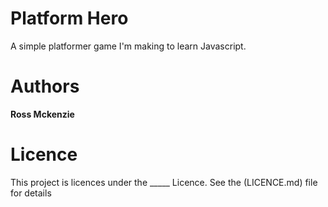 # Platform Hero
A simple platformer game I'm making to learn Javascript.

# Authors
**Ross Mckenzie**

# Licence
This project is licences under the _____ Licence. See the (LICENCE.md) file for details

